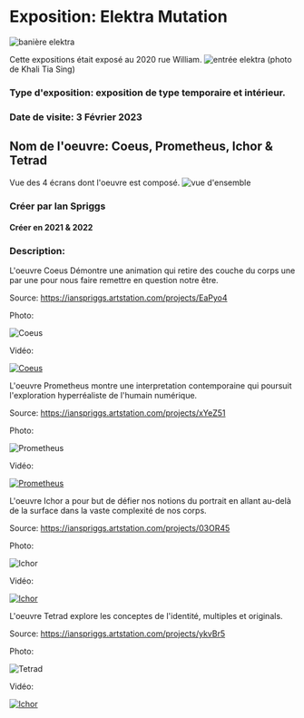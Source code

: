 # Exposition: Elektra Mutation

![banière elektra](/BIAN/Medias/entree_elektra.png)

Cette expositions était exposé au 2020 rue William.
![entrée elektra](/BIAN/Medias/entree_edifice.png)
(photo de Khali Tia Sing)

### Type d'exposition: exposition de type temporaire et intérieur.

### Date de visite: 3 Février 2023

## Nom de l'oeuvre: Coeus, Prometheus, Ichor & Tetrad

Vue des 4 écrans dont l'oeuvre est composé.
![vue d'ensemble](/BIAN/Medias/vue_ensemble.png)

### Créer par Ian Spriggs
#### Créer en 2021 & 2022

### Description: 
L'oeuvre Coeus Démontre une animation qui retire des couche du corps une par une pour nous faire remettre en question notre 
être.

Source: https://ianspriggs.artstation.com/projects/EaPyo4

Photo:

![Coeus](/BIAN/Medias/homme.png)

Vidéo:

[![Coeus](http://img.youtube.com/vi/kWeBKWqhHTM/0.jpg)](https://www.youtube.com/watch?v=kWeBKWqhHTM)

L'oeuvre Prometheus montre une interpretation contemporaine qui poursuit l'exploration hyperréaliste de l'humain numérique.

Source: https://ianspriggs.artstation.com/projects/xYeZ51

Photo:

![Prometheus](/BIAN/Medias/femme_vague.png)

Vidéo:

[![Prometheus](http://img.youtube.com/vi/6bNQhw1tL-E/0.jpg)](https://www.youtube.com/watch?v=6bNQhw1tL-E)

L'oeuvre Ichor a pour but de défier nos notions du portrait en allant au-delà de la surface dans la vaste complexité de nos 
corps.

Source: https://ianspriggs.artstation.com/projects/03OR45

Photo:

![Ichor](/BIAN/Medias/femme_veine.png)

Vidéo:

[![Ichor](http://img.youtube.com/vi/ZzbgHvzTshw/0.jpg)](https://www.youtube.com/watch?v=ZzbgHvzTshw)

L'oeuvre Tetrad explore les conceptes de l'identité, multiples et originals.

Source: https://ianspriggs.artstation.com/projects/ykvBr5

Photo:

![Tetrad](/BIAN/Medias/femme_multiple.png)

Vidéo:

[![Ichor](http://img.youtube.com/vi/zWm8T04u7qw/0.jpg)](https://www.youtube.com/watch?v=zWm8T04u7qw)
